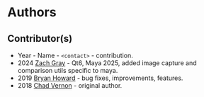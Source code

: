 # Authors

## Contributor(s)

- Year - Name - `<contact>` - contribution.
- 2024 [Zach Gray](https://github.com/ZachGray) - Qt6, Maya 2025, added image capture and comparison utils specific to maya.
- 2019 [Bryan Howard](https://github.com/bhowiebkr) - bug fixes, improvements, features.
- 2018 [Chad Vernon](https://github.com/chadmv) - original author.
